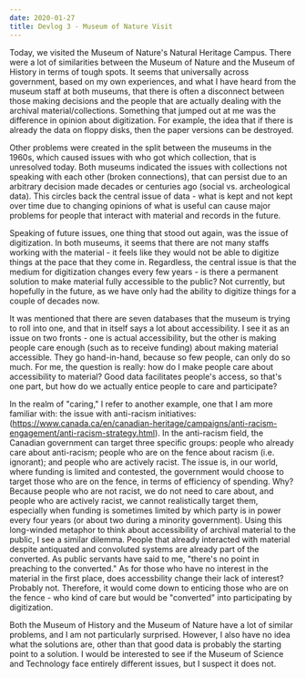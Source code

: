 ```yaml
---
date: 2020-01-27
title: Devlog 3 - Museum of Nature Visit
---
```

Today, we visited the Museum of Nature's Natural Heritage Campus. There were a lot of similarities between the Museum of Nature 
and the Museum of History in terms of tough spots. It seems that universally across government, based on my own experiences, and 
what I have heard from the museum staff at both museums, that there is often a disconnect between those making decisions and the 
people that are actually dealing with the archival material/collections. Something that jumped out at me was the difference in opinion about digitization. For example, the idea that if there is already the data on floppy disks, then the paper versions can 
be destroyed. 

Other problems were created in the split between the museums in the 1960s, which caused issues with who got which
collection, that is unresolved today. Both museums indicated the issues with collections not speaking with each other (broken
connections), that can persist due to an arbitrary decision made decades or centuries ago (social vs. archeological data). This 
circles back the central issue of data - what is kept and not kept over time due to changing opinions of what is useful can 
cause major problems for people that interact with material and records in the future.

Speaking of future issues, one thing that stood out again, was the issue of digitization. In both museums, it seems that there
are not many staffs working with the material - it feels like they would not be able to digitize things at the pace that they
come in. Regardless, the central issue is that the medium for digitization changes every few years - is there a permanent 
solution to make material fully accessible to the public? Not currently, but hopefully in the future, as we have only had the 
ability to digitize things for a couple of decades now.

It was mentioned that there are seven databases that the museum is trying to roll into one, and that in itself
says a lot about accessibility. I see it as an issue on two fronts - one is actual accessibility, but the other is making people
care enough (such as to receive funding) about making material accessible. They go hand-in-hand, because so few people, can only
do so much. For me, the question is really: how do I make people care about accessibility to material? Good data facilitates
people's access, so that's one part, but how do we actually entice people to care and participate?

In the realm of "caring," I refer to another example, one that I am more familiar with: the issue with anti-racism initiatives: 
(https://www.canada.ca/en/canadian-heritage/campaigns/anti-racism-engagement/anti-racism-strategy.html). In the anti-racism 
field, the Canadian government can target three specific groups: people who already care about anti-racism; people who are on 
the fence about racism (i.e. ignorant); and people who are actively racist. The issue is, in our world, where funding is limited 
and contested, the government would choose to target those who are on the fence, in terms of efficiency of spending. Why? 
Because people who are not racist, we do not need to care about, and people who are actively racist, we cannot realistically 
target  them, especially when funding is sometimes limited by which party is in power every four years (or about two during a 
minority  government). Using this long-winded metaphor to think about accessibility of archival material to the public, I see a 
similar dilemma. People that already interacted with material despite antiquated and convoluted systems are already part of the 
converted. As public servants have said to me, "there's no point in preaching to the converted." As for those who have no 
interest in the material in the first place, does accessbility change their lack of interest? Probably not. Therefore, it would 
come down to enticing those who are on the fence - who kind of care but would be "converted" into participating by digitization.

Both the Museum of History and the Museum of Nature have a lot of similar problems, and I am not particularly surprised. 
However, I also have no idea what the solutions are, other than that good data is probably the starting point to a solution. I
would be interested to see if the Museum of Science and Technology face entirely different issues, but I suspect it does not.
